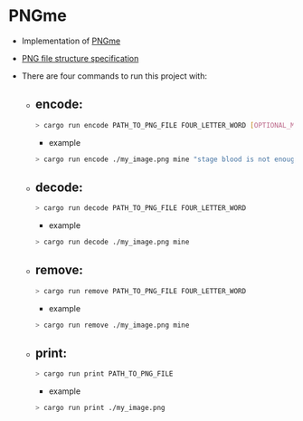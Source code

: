 # PNGme

- Implementation of [PNGme](https://jrdngr.github.io/pngme_book/introduction.html)
- [PNG file structure specification](http://www.libpng.org/pub/png/spec/1.2/PNG-Structure.html)

- There are four commands to run this project with:

  - ## encode:

    ```sh
    > cargo run encode PATH_TO_PNG_FILE FOUR_LETTER_WORD [OPTIONAL_MESSAGE_TO_ENCODE]
    ```

    - example

    ```sh
    > cargo run encode ./my_image.png mine "stage blood is not enough"
    ```

  - ## decode:

    ```sh
    > cargo run decode PATH_TO_PNG_FILE FOUR_LETTER_WORD
    ```

    - example

    ```sh
    > cargo run decode ./my_image.png mine
    ```

  - ## remove:

    ```sh
    > cargo run remove PATH_TO_PNG_FILE FOUR_LETTER_WORD
    ```

    - example

    ```sh
    > cargo run remove ./my_image.png mine
    ```

  - ## print:

    ```sh
    > cargo run print PATH_TO_PNG_FILE
    ```

    - example

    ```sh
    > cargo run print ./my_image.png
    ```
